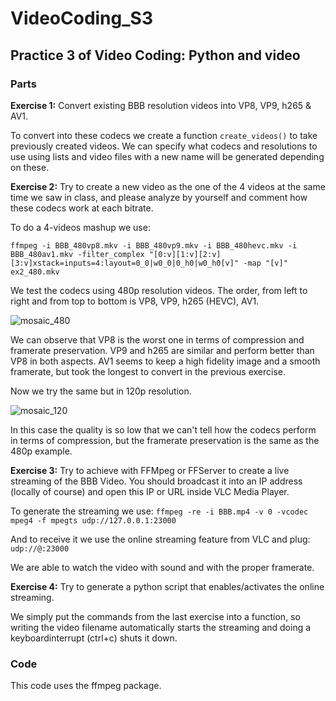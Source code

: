 # VideoCoding_S3
## Practice 3 of Video Coding: Python and video

### Parts

**Exercise 1:** Convert existing BBB resolution videos into VP8, VP9, h265 & AV1.

To convert into these codecs we create a function ```create_videos()``` to take previously created videos. We can specify what codecs and resolutions to use using lists and video files with a new name will be generated depending on these.

**Exercise 2:** Try to create a new video as the one of the 4 videos at the same time we saw in class, and please analyze by yourself and comment how these codecs work at each bitrate.

To do a 4-videos mashup we use:

```ffmpeg -i BBB_480vp8.mkv -i BBB_480vp9.mkv -i BBB_480hevc.mkv -i BBB_480av1.mkv -filter_complex "[0:v][1:v][2:v][3:v]xstack=inputs=4:layout=0_0|w0_0|0_h0|w0_h0[v]" -map "[v]" ex2_480.mkv```

We test the codecs using 480p resolution videos. The order, from left to right and from top to bottom is VP8, VP9, h265 (HEVC), AV1.

![mosaic_480](https://user-images.githubusercontent.com/59645746/101342666-2eaea200-3883-11eb-9b11-4c9023f59600.png)

We can observe that VP8 is the worst one in terms of compression and framerate preservation. VP9 and h265 are similar and perform better than VP8 in both aspects. AV1 seems to keep a high fidelity image and a smooth framerate, but took the longest to convert in the previous exercise.

Now we try the same but in 120p resolution. 

![mosaic_120](https://user-images.githubusercontent.com/59645746/101342792-57cf3280-3883-11eb-9c90-e9d55b1764f4.png)

In this case the quality is so low that we can't tell how the codecs perform in terms of compression, but the framerate preservation is the same as the 480p example.  

**Exercise 3:** Try to achieve with FFMpeg or FFServer to create a live streaming of the BBB Video. You should broadcast it into an IP address (locally of course) and open this IP or URL inside VLC Media Player.

To generate the streaming we use:
```ffmpeg -re -i BBB.mp4 -v 0 -vcodec mpeg4 -f mpegts udp://127.0.0.1:23000```

And to receive it we use the online streaming feature from VLC and plug:
```udp://@:23000```

We are able to watch the video with sound and with the proper framerate.

**Exercise 4:** Try to generate a python script that enables/activates the online streaming.

We simply put the commands from the last exercise into a function, so writing the video filename automatically starts the streaming and doing a keyboardinterrupt (ctrl+c) shuts it down.

### Code

This code uses the ffmpeg package.
